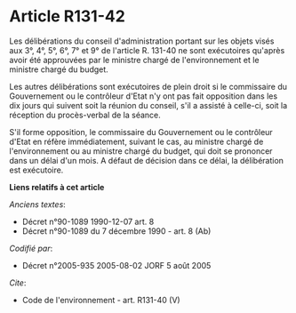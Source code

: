 # Article R131-42

Les délibérations du conseil d'administration portant sur les objets visés aux 3°, 4°, 5°, 6°, 7° et 9° de l'article R.
131-40 ne sont exécutoires qu'après avoir été approuvées par le ministre chargé de l'environnement et le ministre chargé du
budget.

Les autres délibérations sont exécutoires de plein droit si le commissaire du Gouvernement ou le contrôleur d'Etat n'y ont
pas fait opposition dans les dix jours qui suivent soit la réunion du conseil, s'il a assisté à celle-ci, soit la réception
du procès-verbal de la séance.

S'il forme opposition, le commissaire du Gouvernement ou le contrôleur d'Etat en réfère immédiatement, suivant le cas, au
ministre chargé de l'environnement ou au ministre chargé du budget, qui doit se prononcer dans un délai d'un mois. A défaut
de décision dans ce délai, la délibération est exécutoire.

**Liens relatifs à cet article**

_Anciens textes_:

  - Décret n°90-1089 1990-12-07 art. 8
  - Décret n°90-1089 du 7 décembre 1990 - art. 8 (Ab)

_Codifié par_:

  - Décret n°2005-935 2005-08-02 JORF 5 août 2005

_Cite_:

  - Code de l'environnement - art. R131-40 (V)
